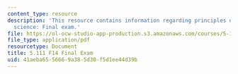 ```yaml
---
content_type: resource
description: 'This resource contains information regarding principles of chemical
  science: Final exam.'
file: https://ol-ocw-studio-app-production.s3.amazonaws.com/courses/5-111sc-principles-of-chemical-science-fall-2014/41aeba6556669a385d30f5d1ee44d39b_MIT5_111F14_FinalExam.pdf
file_type: application/pdf
resourcetype: Document
title: 5.111 F14 Final Exam
uid: 41aeba65-5666-9a38-5d30-f5d1ee44d39b
---
```

